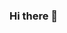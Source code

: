 ### Hi there 👋

<!--
**smarthomesnowy/smarthomesnowy** is a ✨ _special_ ✨ repository because its `README.md` (this file) appears on your GitHub profile.

Here are some ideas to get you started:

- 🔭 I’m currently working on ESPHome Documentation
- 🌱 I’m currently learning Python, C++
- 👯 I’m looking to collaborate on Home Automation projects
- 🤔 I’m looking for help with finding work
- 💬 Ask me about ...
- 📫 How to reach me: via Github mail or on various Discords
- 😄 Pronouns: he/him
- ⚡ Fun fact: Fixing things is fun!
-->
